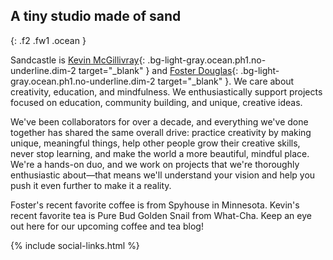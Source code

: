 ## A <span class="sand">tiny studio</span> made of sand
{: .f2 .fw1 .ocean }

Sandcastle is [Kevin McGillivray](http://twitter.com/kev_mcg){: .bg-light-gray.ocean.ph1.no-underline.dim-2 target="_blank" } and [Foster Douglas](http://twitter.com/_fosterdouglas){: .bg-light-gray.ocean.ph1.no-underline.dim-2 target="_blank" }. We care about creativity, education, and mindfulness. We enthusiastically support projects focused on education, community building, and unique, creative ideas.

We've been collaborators for over a decade, and everything we've done together has shared the same overall drive: practice creativity by making unique, meaningful things, help other people grow their creative skills, never stop learning, and make the world a more beautiful, mindful place. We're a hands-on duo, and we work on projects that we're thoroughly enthusiastic about—that means we'll understand your vision and help you push it even further to make it a reality.

Foster's recent favorite coffee is from Spyhouse in Minnesota. Kevin's recent favorite tea is Pure Bud Golden Snail from What-Cha. Keep an eye out here for our upcoming coffee and tea blog!

<div class="pt3">{% include social-links.html %}</div>
